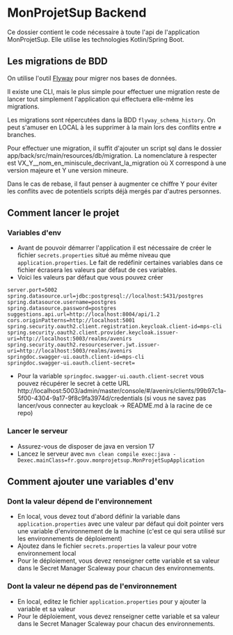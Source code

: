 # MonProjetSup Backend
Ce dossier contient le code nécessaire à toute l'api de l'application MonProjetSup. 
Elle utilise les technologies Kotlin/Spring Boot.

## Les migrations de BDD

On utilise l'outil [Flyway](https://documentation.red-gate.com/flyway) pour migrer nos bases de données.

Il existe une CLI, mais le plus simple pour effectuer une migration reste de lancer tout simplement l'application qui effectuera elle-même les migrations.

Les migrations sont répercutées dans la BDD `flyway_schema_history`. On peut s'amuser en LOCAL à les supprimer à la main lors des conflits entre ≠ branches.

Pour effectuer une migration, il suffit d'ajouter un script sql dans le dossier app/back/src/main/resources/db/migration.
La nomenclature à respecter est VX_Y__nom_en_miniscule_decrivant_la_migration où X correspond à une version majeure et Y une version mineure.

Dans le cas de rebase, il faut penser à augmenter ce chiffre Y pour éviter les conflits avec de potentiels scripts déjà mergés par d'autres personnes.  

## Comment lancer le projet
### Variables d'env
- Avant de pouvoir démarrer l'application il est nécessaire de créer le fichier `secrets.properties` situé au même niveau que `application.properties`. Le fait de redéfinir certaines variables dans ce fichier écrasera les valeurs par défaut de ces variables.
- Voici les valeurs par défaut que vous pouvez créer
```
server.port=5002
spring.datasource.url=jdbc:postgresql://localhost:5431/postgres
spring.datasource.username=postgres
spring.datasource.password=postgres
suggestions.api.url=http://localhost:8004/api/1.2
cors.originPatterns=http://localhost:5001
spring.security.oauth2.client.registration.keycloak.client-id=mps-cli
spring.security.oauth2.client.provider.keycloak.issuer-uri=http://localhost:5003/realms/avenirs
spring.security.oauth2.resourceserver.jwt.issuer-uri=http://localhost:5003/realms/avenirs
springdoc.swagger-ui.oauth.client-id=mps-cli
springdoc.swagger-ui.oauth.client-secret=
```
- Pour la variable `springdoc.swagger-ui.oauth.client-secret` vous pouvez récupérer le secret à cette URL http://localhost:5003/admin/master/console/#/avenirs/clients/99b97c1a-5f00-4304-9a17-9f8c9fa3974d/credentials (si vous ne savez pas lancer/vous connecter au keycloak -> README.md à la racine de ce repo)

### Lancer le serveur
- Assurez-vous de disposer de java en version 17
- Lancez le serveur avec `mvn clean compile exec:java -Dexec.mainClass=fr.gouv.monprojetsup.MonProjetSupApplication`


## Comment ajouter une variables d'env
### Dont la valeur dépend de l'environnement
- En local, vous devez tout d'abord définir la variable dans `application.properties` avec une valeur par défaut qui doit pointer vers une variable d'environnement de la machine (c'est ce qui sera utilisé sur les environnements de déploiement)
- Ajoutez dans le fichier `secrets.properties` la valeur pour votre environnement local
- Pour le déploiement, vous devez renseigner cette variable et sa valeur dans le Secret Manager Scaleway pour chacun des environnements.

### Dont la valeur ne dépend pas de l'environnement
- En local, editez le fichier `application.properties` pour y ajouter la variable et sa valeur
- Pour le déploiement, vous devez renseigner cette variable et sa valeur dans le Secret Manager Scaleway pour chacun des environnements.